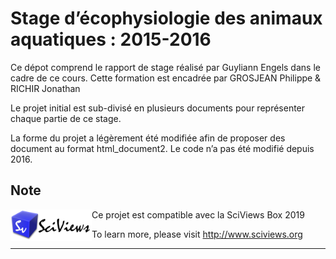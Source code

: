 Stage d’écophysiologie des animaux aquatiques : 2015-2016
================

Ce dépot comprend le rapport de stage réalisé par Guyliann Engels dans
le cadre de ce cours. Cette formation est encadrée par GROSJEAN Philippe
& RICHIR Jonathan

Le projet initial est sub-divisé en plusieurs documents pour représenter
chaque partie de ce stage.

La forme du projet a légèrement été modifiée afin de proposer des
document au format html\_document2. Le code n’a pas été modifié depuis
2016.

## Note

<img src="figures/site-title.png" width="130" height="50" align="left"/>
Ce projet est compatible avec la SciViews Box 2019

To learn more, please visit <http://www.sciviews.org>

-----

